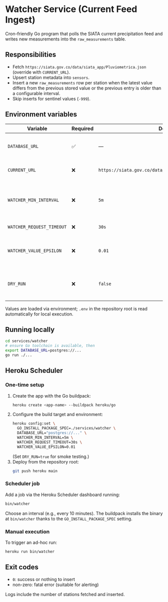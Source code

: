 # Watcher Service (Current Feed Ingest)

Cron-friendly Go program that polls the SIATA current precipitation feed and writes new measurements into the `raw_measurements` table.

## Responsibilities
- Fetch `https://siata.gov.co/data/siata_app/Pluviometrica.json` (override with `CURRENT_URL`).
- Upsert station metadata into `sensors`.
- Insert a new `raw_measurements` row per station when the latest value differs from the previous stored value or the previous entry is older than a configurable interval.
- Skip inserts for sentinel values (`-999`).

## Environment variables
| Variable | Required | Default | Description |
|----------|----------|---------|-------------|
| `DATABASE_URL` | ✅ | — | NeonDB PostgreSQL connection string (`sslmode=require`). |
| `CURRENT_URL` | ❌ | `https://siata.gov.co/data/siata_app/Pluviometrica.json` | JSON endpoint for current stations. |
| `WATCHER_MIN_INTERVAL` | ❌ | `5m` | Minimum duration between stored readings before forcing an insert even if the value is unchanged. |
| `WATCHER_REQUEST_TIMEOUT` | ❌ | `30s` | HTTP request timeout. |
| `WATCHER_VALUE_EPSILON` | ❌ | `0.01` | Tolerance when comparing current vs previous values (mm). |
| `DRY_RUN` | ❌ | `false` | When `true`, log intended operations without writing to the DB. |

Values are loaded via environment; `.env` in the repository root is read automatically for local execution.

## Running locally
```bash
cd services/watcher
# ensure Go toolchain is available, then
export DATABASE_URL=postgres://...
go run ./...
```

## Heroku Scheduler
### One-time setup
1. Create the app with the Go buildpack:
   ```bash
   heroku create <app-name> --buildpack heroku/go
   ```
2. Configure the build target and environment:
   ```bash
   heroku config:set \
     GO_INSTALL_PACKAGE_SPEC=./services/watcher \
     DATABASE_URL="postgres://..." \
     WATCHER_MIN_INTERVAL=5m \
     WATCHER_REQUEST_TIMEOUT=30s \
     WATCHER_VALUE_EPSILON=0.01
   ```
   (Set `DRY_RUN=true` for smoke testing.)
3. Deploy from the repository root:
   ```bash
   git push heroku main
   ```

### Scheduler job
Add a job via the Heroku Scheduler dashboard running:
```bash
bin/watcher
```
Choose an interval (e.g., every 10 minutes). The buildpack installs the binary at `bin/watcher` thanks to the `GO_INSTALL_PACKAGE_SPEC` setting.

### Manual execution
To trigger an ad-hoc run:
```bash
heroku run bin/watcher
```

## Exit codes
- `0`: success or nothing to insert
- non-zero: fatal error (suitable for alerting)

Logs include the number of stations fetched and inserted.
